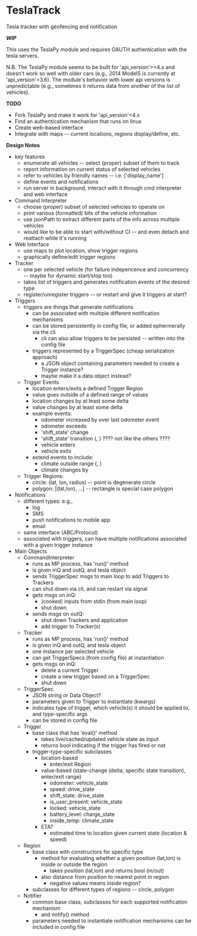 # TeslaTrack
Tesla tracker with geofencing and notification

***WIP***

This uses the TeslaPy module and requires OAUTH authentication with the tesla servers.

N.B. The TeslaPy module seems to be built for 'api_version'>=4.x and doesn't work so well with older cars (e.g., 2014 ModelS is currently at 'api_version'=3.6).  The module's behavior with lower api versions is unpredictable (e.g., sometimes it returns data from another of the list of vehicles).

**TODO**
* Fork TeslaPy and make it work for 'api_version'<4.x
* Find an authentication mechanism that runs on linux
* Create web-based interface
* Integrate with maps -- current locations, regions display/define, etc.

**Design Notes**
* key features
  - enumerate all vehicles -- select (proper) subset of them to track
  - report information on current status of selected vehicles
  - refer to vehicles by friendly names -- i.e. <Vehicle>['display_name']
  - define events and notifications
  - run server in background, interact with it through cmd interpreter and web interface
* Command Interpreter
  - choose (proper) subset of selected vehicles to operate on
  - print various (formatted) bits of the vehicle information
  - use jsonPath to extract different parts of the info across multiple vehicles
  - would like to be able to start with/without CI -- and even detach and reattach while it's running
* Web Interface
  - use maps to plot location, show trigger regions
  - graphically define/edit trigger regions
* Tracker
  - one per selected vehicle (for failure indepencence and concurrency -- maybe for dynamic start/stop too)
  - takes list of triggers and generates notification events of the desired type
  - register/unregister triggers -- or restart and give it triggers at start?
* Triggers
  - triggers are things that generate notifications
    * can be associated with multiple different notification mechanisms
    * can be stored persistently in config file, or added ephermerally via the cli
      - cli can also allow triggers to be persisted -- written into the config file
    * triggers represented by a TriggerSpec (cheap serialization approach)
      - a JSON object containing parameters needed to create a Trigger instance?
      - maybe make it a data object instead?
  - Trigger Events
    * location enters/exits a defined Trigger Region
    * value goes outside of a defined range of values
    * location changes by at least some delta
    * value changes by at least some delta
    * example events:
      - odometer increased by <delta> over last odometer event
      - odometer exceeds <value>
      - 'shift_state' change
      - 'shift_state' transition (<fromState>, <toState>) ???? not like the others ????
      - vehicle enters <region>
      - vehicle exits <region>
    * extend events to include:
      - climate outside range (<minTemp>, <maxTemp>)
      - climate changes by <deltaValue>
  - Trigger Regions:
    * circle: (lat, lon, radius) -- point is degenerate circle
    * polygon: [(lat,lon), ...] -- rectangle is special case polygon
* Notifications
  - different types: e.g.,
    * log
    * SMS
    * push notifications to mobile app
    * email
  - same interface (ABC/Protocol)
  - associated with triggers, can have multiple notifications associated with a given trigger instance
* Main Objects
  - CommandInterpreter
    * runs as MP process, has 'run()' method
    * is given inQ and outQ, and tesla object
    * sends TriggerSpec msgs to main loop to add Triggers to Trackers
    * can shut down via cli, and can restart via signal
    * gets msgs on inQ:
      - (cooked) inputs from stdin (from main loop)
      - shut down
    * sends msgs on outQ:
      - shut down Trackers and application
      - add trigger to Tracker(s)
  - Tracker
    * runs as MP process, has 'run()' method
    * is given inQ and outQ, and tesla object
    * one instance per selected vehicle
    * can get TriggerSpecs (from config file) at instantiation
    * gets msgs on inQ:
      - delete a current Trigger
      - create a new trigger based on a TriggerSpec
      - shut down
  - TriggerSpec
    * JSON string or Data Object?
    * parameters given to Trigger to instantiate (kwargs)
    * indicates type of trigger, which vehicle(s) it should be applied to, and type-specific args
    * can be stored in config file
  - Trigger
    * base class that has 'eval()' method
      - takes live/cached/updated vehicle state as input
      - returns bool indicating if the trigger has fired or not
    * trigger-type-specific subclasses
      - location-based
        * enter/exit Region
      - value-based (state-change (delta, specific state transition), enter/exit range)
        * odometer: vehicle_state
        * speed: drive_state
        * shift_state: drive_state
        * is_user_present: vehicle_state
        * locked: vehicle_state
        * battery_level: charge_state
        * inside_temp: climate_state
      - ETA?
        * estimated time to location given current state (location & speed)
  - Region
    * base class with constructors for specific type
      - method for evaluating whether a given position (lat,lon) is inside or outside the region
        * takes position (lat,lon) and returns bool (in/out)
      - also distance from position to nearest point in region
        * negative values means inside region?
    * subclasses for different types of regions -- circle, polygon
  - Notifier
    * common base class, subclasses for each supported notification mechanism
      - and notify() method
    * parameters needed to instantiate notification mechanisms can be included in config file
